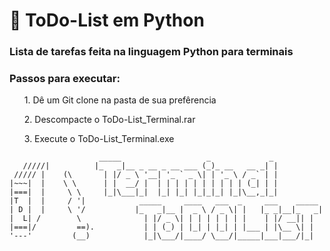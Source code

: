 #  📘 ToDo-List em Python

<h3> Lista de tarefas feita na linguagem Python para terminais</h3>

<h3> Passos para executar: </h3>
<ul>1. Dê um Git clone na pasta de sua prefêrencia</ul>
<ul>2. Descompacte o ToDo-List_Terminal.rar</ul>
<ul>3. Execute o ToDo-List_Terminal.exe</ul>

                        _____                   _             _
       /////|          |_   _|__ _ __ _ __ ___ (_)_ __   __ _| |
     ///// |    (\       | |/ _ \ '__| '_ ` _ \| | '_ \ / _` | |
    |~~~|  |    \ \      | |  __/ |  | | | | | | | | | | (_| | |
    |===|  |     \ \     |_|\___|_|  |_| |_| |_|_|_| |_|\__,_|_|
    |T  |  |     / '|            _____     ____   ___  _     ___    _____
    | D |  |     \ '/           |_   _|__ |  _ \ / _ \| |   |_ _|__|_   _|
    |  L| /        \              | |/ _ \| | | | | | | |    | |/ __|| |  
    |===|/         ==).           | | (_) | |_| | |_| | |___ | |\__ \| | 
    '---'         (__)            |_|\___/|____/ \___/|_____|___|___/|_|





